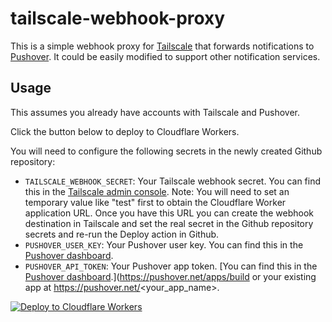 # tailscale-webhook-proxy

This is a simple webhook proxy for [Tailscale](https://tailscale.com/) that forwards notifications to [Pushover](https://pushover.net). It could be easily modified to support other notification services.

## Usage

This assumes you already have accounts with Tailscale and Pushover.

Click the button below to deploy to Cloudflare Workers. 

You will need to configure the following secrets in the newly created Github repository:
- `TAILSCALE_WEBHOOK_SECRET`: Your Tailscale webhook secret. You can find this in the [Tailscale admin console](https://login.tailscale.com/admin/settings). Note: You will need to set an temporary value like "test" first to obtain the Cloudflare Worker application URL. Once you have this URL you can create the webhook destination in Tailscale and set the real secret in the Github repository secrets and re-run the Deploy action in Github.
- `PUSHOVER_USER_KEY`: Your Pushover user key. You can find this in the [Pushover dashboard](https://pushover.net/).
- `PUSHOVER_API_TOKEN`: Your Pushover app token. [You can find this in the [Pushover dashboard](https://pushover.net/).](https://pushover.net/apps/build or your existing app at https://pushover.net/<your_app_name>.

[![Deploy to Cloudflare Workers](https://deploy.workers.cloudflare.com/button)](https://deploy.workers.cloudflare.com/?url=https://github.com/dwin/tailscale-webhook-receiver)
